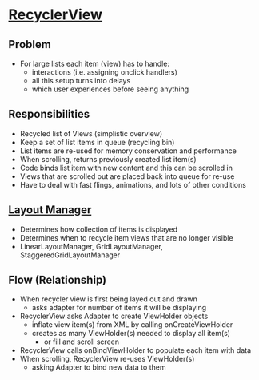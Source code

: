 # [RecyclerView](https://developer.android.com/reference/kotlin/androidx/recyclerview/widget/RecyclerView)

## Problem

- For large lists each item (view) has to handle:
  - interactions (i.e. assigning onclick handlers)
  - all this setup turns into delays
  - which user experiences before seeing anything

## Responsibilities

- Recycled list of Views (simplistic overview)
- Keep a set of list items in queue (recycling bin)
- List items are re-used for memory conservation and performance
- When scrolling, returns previously created list item(s)
- Code binds list item with new content and this can be scrolled in
- Views that are scrolled out are placed back into queue for re-use
- Have to deal with fast flings, animations, and lots of other conditions

## [Layout Manager](https://developer.android.com/reference/androidx/recyclerview/widget/RecyclerView.LayoutManager)

- Determines how collection of items is displayed
- Determines when to recycle item views that are no longer visible
- LinearLayoutManager, GridLayoutManager, StaggeredGridLayoutManager

## Flow (Relationship)

- When recycler view is first being layed out and drawn
    - asks adapter for number of items it will be displaying
- RecyclerView asks Adapter to create ViewHolder objects
    - inflate view item(s) from XML by calling onCreateViewHolder
    - creates as many ViewHolder(s) needed to display all item(s)
        - or fill and scroll screen
- RecyclerView calls onBindViewHolder to populate each item with data
- When scrolling, RecyclerView re-uses ViewHolder(s) 
    - asking Adapter to bind new data to them

